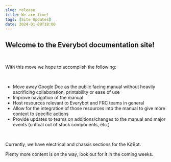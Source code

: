 ```yaml
---
slug: release
title: We are live!
tags: [Site Updates]
date: 2024-01-08T18:00
---
```


## Welcome to the Everybot documentation site!

<br/>

With this move we hope to accomplish the following:

<br/>

- Move away Google Doc as the public facing manual without heavily sacrificing collaboration, printability or ease of use
- Improve navigation of the manual
- Host resources relevant to Everybot and FRC teams in general
- Allow for the integration of those resources into the manual to give more context to specific actions
- Provide updates to teams on additions/changes to the manual and major events (critical out of stock components, etc.)

<br/>

Currently, we have electrical and chassis sections for the KitBot.

Plenty more content is on the way, look out for it in the coming weeks.
